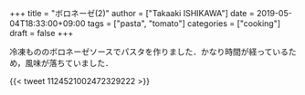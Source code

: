 +++
title = "ボロネーゼ(2)"
author = ["Takaaki ISHIKAWA"]
date = 2019-05-04T18:33:00+09:00
tags = ["pasta", "tomato"]
categories = ["cooking"]
draft = false
+++

冷凍もののボロネーゼソースでパスタを作りました．かなり時間が経っているため，風味が落ちていました．

{{< tweet 1124521002472329222 >}}
